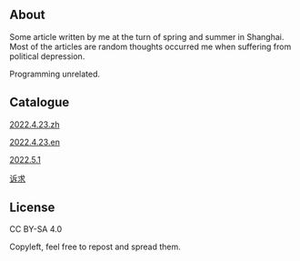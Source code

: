 ## About

Some article written by me at the turn of spring and summer in Shanghai. Most of the articles are random thoughts occurred me when suffering from political depression.

Programming unrelated.

## Catalogue

[2022.4.23.zh](2022.4.23.zh.md)

[2022.4.23.en](2022.4.23.en.md)

[2022.5.1](2022.5.1.md)

[诉求](诉求.md)

## License
CC BY-SA 4.0

Copyleft, feel free to repost and spread them.
